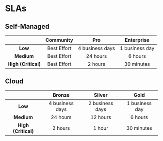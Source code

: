 # SLAs

## Self-Managed

|  | Community | Pro | Enterprise |
| :---: | :---: | :---: | :---: |
| **Low** | Best Effort | 4 business days | 1 business day |
| **Medium** | Best Effort | 24 hours | 6 hours |
| **High \(Critical\)** | Best Effort | 2 hours | 30 minutes |

## Cloud

|  | Bronze | Silver | Gold |
| :---: | :---: | :---: | :---: |
| **Low** | 4 business days | 2 business days | 1 business day |
| **Medium** | 24 hours | 12 hours | 6 hours |
| **High \(Critical\)** | 2 hours | 1 hour | 30 minutes |

